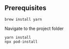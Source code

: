 ## Prerequisites

```
brew install yarn
```
  Navigate to the project folder

```
yarn install
npx pod-install
```
